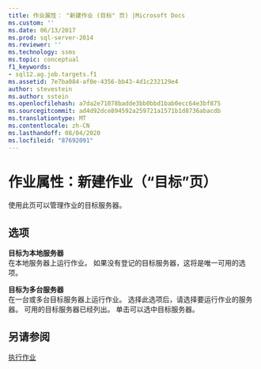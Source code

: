 ```yaml
---
title: 作业属性： "新建作业 (目标" 页) |Microsoft Docs
ms.custom: ''
ms.date: 06/13/2017
ms.prod: sql-server-2014
ms.reviewer: ''
ms.technology: ssms
ms.topic: conceptual
f1_keywords:
- sql12.ag.job.targets.f1
ms.assetid: 7e7ba084-af0e-4356-bb43-4d1c232129e4
author: stevestein
ms.author: sstein
ms.openlocfilehash: a7da2e71078badde3bb0bbd1bab0ecc64e3bf875
ms.sourcegitcommit: ad4d92dce894592a259721a1571b1d8736abacdb
ms.translationtype: MT
ms.contentlocale: zh-CN
ms.lasthandoff: 08/04/2020
ms.locfileid: "87692091"
---
```

# <a name="job-properties-new-job-targets-page"></a>作业属性：新建作业（“目标”页）
  使用此页可以管理作业的目标服务器。  
  
## <a name="options"></a>选项  
 **目标为本地服务器**  
 在本地服务器上运行作业。 如果没有登记的目标服务器，这将是唯一可用的选项。  
  
 **目标为多台服务器**  
 在一台或多台目标服务器上运行作业。 选择此选项后，请选择要运行作业的服务器。 可用的目标服务器已经列出。 单击可以选中目标服务器。  
  
## <a name="see-also"></a>另请参阅  
 [执行作业](implement-jobs.md)  
  
  

